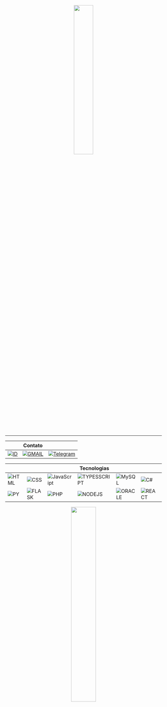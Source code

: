 <div align="center">
  
  <img src="https://user-images.githubusercontent.com/88253613/167476962-9f3c0809-ada0-4021-94a4-7db55f28e73d.png" width="35%">
  
</div>
<hr>

<div align="center" >

||Contato||
|---|---|---|
|<a href="https://www.linkedin.com/in/gabriel-souza-bicho-nunes-429191185/">![ID](https://img.shields.io/badge/LinkedIn-0077B5?style=for-the-badge&logo=linkedin&logoColor=white)</a>|<a href="mailto:gabrie0gsbn@gmail.com">![GMAIL](https://img.shields.io/badge/Gmail-D14836?style=for-the-badge&logo=gmail&logoColor=white)</a>|<a href="https://t.me/ZeroPirata">![Telegram](https://img.shields.io/badge/Telegram-2CA5E0?style=for-the-badge&logo=telegram&logoColor=white)</a>|

||||Tecnologias||||
|---|---|---|---|---|---|---|
|![HTML](https://img.shields.io/badge/HTML5-E34F26?style=for-the-badge&logo=html5&logoColor=white)|![CSS](https://img.shields.io/badge/CSS3-1572B6?style=for-the-badge&logo=css3&logoColor=white)|![JavaScript](https://img.shields.io/badge/JavaScript-323330?style=for-the-badge&logo=javascript&logoColor=F7DF1E)|![TYPESSCRIPT](https://img.shields.io/badge/TypeScript-007ACC?style=for-the-badge&logo=typescript&logoColor=white)|![MySQL](https://img.shields.io/badge/MySQL-00000F?style=for-the-badge&logo=mysql&logoColor=whit)|![C#](https://img.shields.io/badge/C%23-239120?style=for-the-badge&logo=c-sharp&logoColor=white)|![YARN](https://img.shields.io/badge/Yarn-2C8EBB?style=for-the-badge&logo=yarn&logoColor=white)|
|![PY](https://img.shields.io/badge/Python-14354C?style=for-the-badge&logo=python&logoColor=white)|![FLASK](https://img.shields.io/badge/Flask-000000?style=for-the-badge&logo=flask&logoColor=white)|![PHP](https://img.shields.io/badge/PHP-777BB4?style=for-the-badge&logo=php&logoColor=white)|![NODEJS](https://img.shields.io/badge/Node.js-339933?style=for-the-badge&logo=nodedotjs&logoColor=white)|![ORACLE](https://img.shields.io/badge/Oracle-F80000?style=for-the-badge&logo=oracle&logoColor=black)|![REACT](https://img.shields.io/badge/React-20232A?style=for-the-badge&logo=react&logoColor=61DAFB)|![DOTNET](https://img.shields.io/badge/.NET-512BD4?style=for-the-badge&logo=dotnet&logoColor=white)|

<img src="https://github-readme-stats.vercel.app/api?username=ZeroPirata&show_icons=true&&theme=dark" width="40%">  
    
</div>
